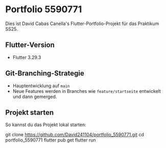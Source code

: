 # Portfolio 5590771

Dies ist David Cabas Canella's Flutter-Portfolio-Projekt für das Praktikum SS25.

## Flutter-Version
- Flutter 3.29.3



## Git-Branching-Strategie
- Hauptentwicklung auf `main`
- Neue Features werden in Branches wie `feature/startseite` entwickelt und dann gemerged.


## Projekt starten

So kannst du das Projekt lokal starten:


git clone https://github.com/David241104/portfolio_5590771.git
cd portfolio_5590771
flutter pub get
flutter run